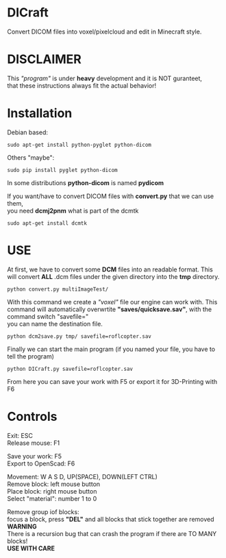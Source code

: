 # DICraft

Convert DICOM files into voxel/pixelcloud and edit in Minecraft style.


# DISCLAIMER

This *"program"* is under **heavy** development and it is NOT guranteet,  
that these instructions always fit the actual behavior!


# Installation

Debian based:

    sudo apt-get install python-pyglet python-dicom

Others "maybe":

    sudo pip install pyglet python-dicom

In some distributions **python-dicom** is named **pydicom**  

If you want/have to convert DICOM files with **convert.py** that we can use them,  
you need **dcmj2pnm** what is part of the dcmtk

    sudo apt-get install dcmtk


# USE

At first, we have to convert some **DCM** files into an readable format.
This will convert **ALL** .dcm files under the given directory into the **tmp** directory.

    python convert.py multiImageTest/
    
With this command we create a *"voxel"* file our engine can work with.
This command will automatically overwrtite **"saves/quicksave.sav"**, with the command switch "savefile="  
you can name the destination file.

    python dcm2save.py tmp/ savefile=roflcopter.sav

Finally we can start the main program (if you named your file, you have to tell the program)

    python DICraft.py savefile=roflcopter.sav

From here you can save your work with F5 or export it for 3D-Printing with F6

# Controls

Exit: ESC  
Release mouse: F1

Save your work: F5  
Export to OpenScad: F6 

Movement: W A S D, UP(SPACE), DOWN(LEFT CTRL)  
Remove block: left mouse button  
Place block: right mouse button  
Select "material": number 1 to 0

Remove group iof blocks:  
focus a block, press **"DEL"** and all blocks that stick together are removed  
**WARNING**  
There is a recursion bug that can crash the program if there are TO MANY blocks!  
**USE WITH CARE** 



